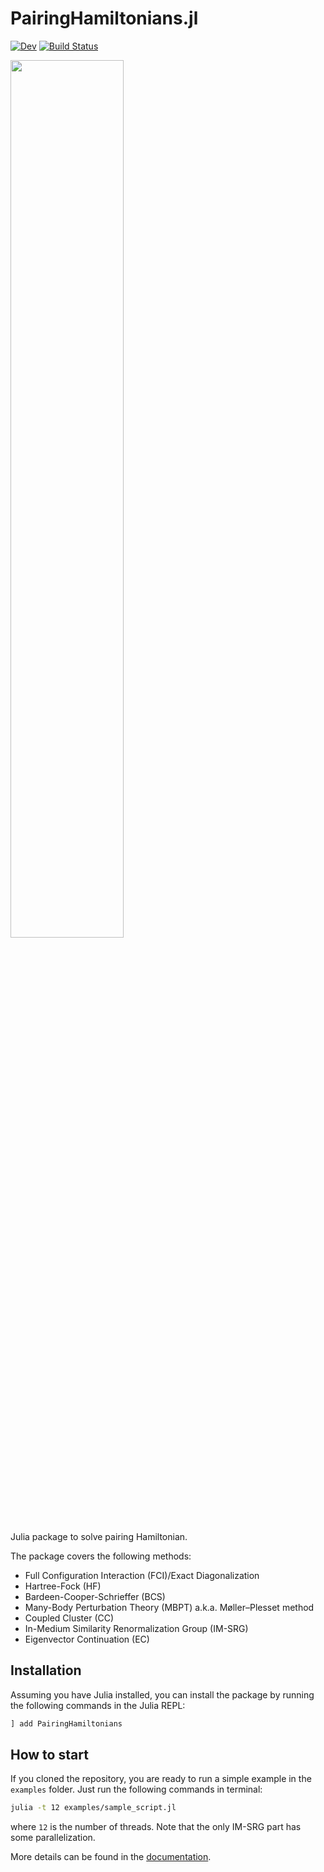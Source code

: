 # PairingHamiltonians.jl

[![Dev](https://img.shields.io/badge/docs-dev-blue.svg)](https://SotaYoshida.github.io/PairingHamiltonians.jl/dev)
[![Build Status](https://github.com/SotaYoshida/PairingHamiltonians.jl/actions/workflows/CI.yml/badge.svg?branch=dev)](https://github.com/SotaYoshida/PairingHamiltonians.jl/actions/workflows/CI.yml/badge.svg?branch=dev)

<img src="https://github.com/SotaYoshida/PairingHamiltonians.jl/blob/main/logo/logo_PairingHamiltonians.png?raw=true" width=60%>

Julia package to solve pairing Hamiltonian.

The package covers the following methods:

- Full Configuration Interaction (FCI)/Exact Diagonalization
- Hartree-Fock (HF)
- Bardeen-Cooper-Schrieffer (BCS)
- Many-Body Perturbation Theory (MBPT) a.k.a.  Møller–Plesset method
- Coupled Cluster (CC) 
- In-Medium Similarity Renormalization Group (IM-SRG)
- Eigenvector Continuation (EC)

## Installation


Assuming you have Julia installed, you can install the package by running the following commands in the Julia REPL:
```julia
] add PairingHamiltonians
``` 

## How to start

If you cloned the repository, you are ready to run a simple example in the `examples` folder. Just run the following commands in terminal:

```bash
julia -t 12 examples/sample_script.jl
```

where `12` is the number of threads. Note that the only IM-SRG part has some parallelization.

More details can be found in the [documentation](https://SotaYoshida.github.io/PairingHamiltonians.jl/dev).

